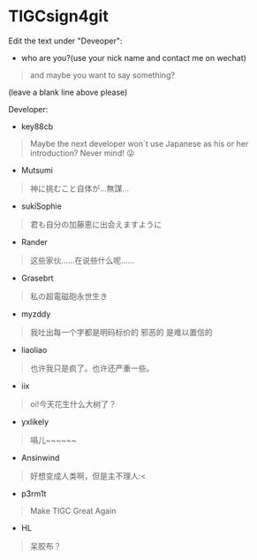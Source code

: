# TIGCsign4git
Edit the text under "Deveoper":
  - who are you?(use your nick name and contact me on wechat)
  > and maybe you want to say something?

  (leave a blank line above please)

Developer:
  - key88cb
  > Maybe the next developer won`t use Japanese as his or her introduction? Never mind! 😜

  - Mutsumi
  > 神に挑むこと自体が…無謀…

  - sukiSophie
  > 君も自分の加藤恵に出会えますように

  - Rander
  > 这些家伙……在说些什么呢……

  - Grasebrt
  > 私の超電磁砲永世生き

  - myzddy
  > 我吐出每一个字都是明码标价的 邪恶的 是难以置信的

  - liaoliao
  > 也许我只是疯了。也许还严重一些。

  - iix
  > oi!今天花生什么大树了？

  - yxlikely
  > 嗝儿~~~~~~

  - Ansinwind
  > 好想变成人类啊，但是主不理人:<

  - p3rm1t
  > Make TIGC Great Again

  - HL
  > 呆胶布？